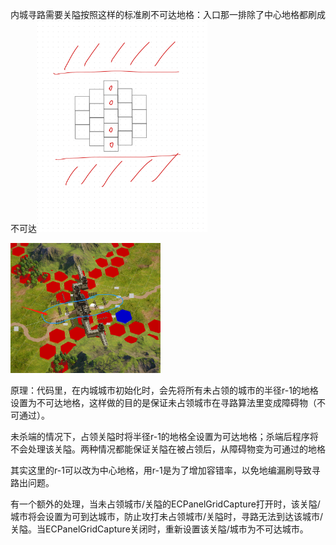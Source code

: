 内城寻路需要关隘按照这样的标准刷不可达地格：入口那一排除了中心地格都刷成不可达<img src="..\Resource\image-20231009155007912.png" alt="image-20231009155007912" style="zoom:33%;" />

<img src="..\Resource\image-20231009155139076.png" alt="image-20231009155139076" style="zoom:33%;" />

原理：代码里，在内城城市初始化时，会先将所有未占领的城市的半径r-1的地格设置为不可达地格，这样做的目的是保证未占领城市在寻路算法里变成障碍物（不可通过）。

未杀端的情况下，占领关隘时将半径r-1的地格全设置为可达地格；杀端后程序将不会处理该关隘。两种情况都能保证关隘在被占领后，从障碍物变为可通过的地格



其实这里的r-1可以改为中心地格，用r-1是为了增加容错率，以免地编漏刷导致寻路出问题。



有一个额外的处理，当未占领城市/关隘的ECPanelGridCapture打开时，该关隘/城市将会设置为可到达城市，防止攻打未占领城市/关隘时，寻路无法到达该城市/关隘。当ECPanelGridCapture关闭时，重新设置该关隘/城市为不可达城市。